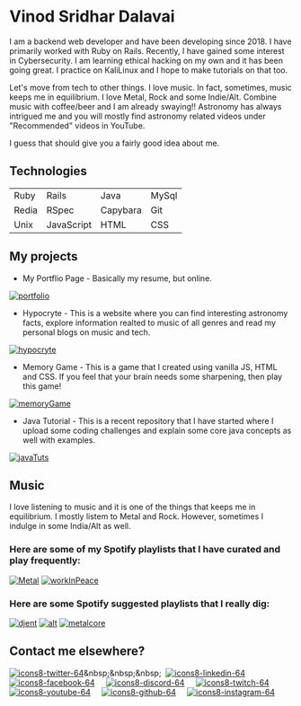 # Vinod Sridhar Dalavai

I am a backend web developer and have been developing since 2018. I have primarily worked with Ruby on Rails. Recently, I have gained some interest in Cybersecurity. I am learning ethical hacking on my own and it has been going great. I practice on KaliLinux and I hope to make tutorials on that too.

Let's move from tech to other things. I love music. In fact, sometimes, music keeps me in equilibrium. I love Metal, Rock and some Indie/Alt. Combine music with coffee/beer and I am already swaying!! Astronomy has always intrigued me and you will mostly find astronomy related videos under "Recommended" videos in YouTube.

I guess that should give you a fairly good idea about me.

## Technologies

|||||
|----|----|----|----|
| Ruby | Rails | Java | MySql |
| Redia | RSpec | Capybara | Git |
| Unix | JavaScript | HTML | CSS |

## My projects
* My Portflio Page - Basically my resume, but online.

[![portfolio](https://user-images.githubusercontent.com/26185142/116791150-0d6e7c80-aad6-11eb-89e8-44dc98d3976d.png)](http://vinoddalavai.xyz)
  
* Hypocryte - This is a website where you can find interesting astronomy facts, explore information realted to music of all genres and read my personal blogs on music and tech.

[![hypocryte](https://user-images.githubusercontent.com/26185142/116791382-7dc9cd80-aad7-11eb-8a12-982632632c34.png)](https://www.hypocryte.monster)

* Memory Game - This is a game that I created using vanilla JS, HTML and CSS. If you feel that your brain needs some sharpening, then play this game!

[![memoryGame](https://user-images.githubusercontent.com/26185142/116791456-28da8700-aad8-11eb-9e21-c70c55a0b8dc.png)](https://shielded-bastion-33293.herokuapp.com/)

* Java Tutorial - This is a recent repository that I have started where I upload some coding challenges and explain some core java concepts as well with examples.

[![javaTuts](https://user-images.githubusercontent.com/26185142/116791526-aa321980-aad8-11eb-925a-af0bb47711c3.png)](https://github.com/dsvinod90/java_tuts)

## Music
I love listening to music and it is one of the things that keeps me in equilibrium. I mostly listem to Metal and Rock. However, sometimes I indulge in some India/Alt as well.
### Here are some of my Spotify playlists that I have curated and play frequently:
[![Metal](https://user-images.githubusercontent.com/26185142/116792425-211de100-aade-11eb-9d84-1676dd62142e.png)](https://open.spotify.com/playlist/6YLqFxSHI3h3MnlPpdil7b?si=h_NfO57FR1-WWo3mVsxZLA)
[![workInPeace](https://user-images.githubusercontent.com/26185142/116792476-6cd08a80-aade-11eb-9953-9246772dc72a.png)](https://open.spotify.com/playlist/2DDoB2u0C6t8d9ahEDAcfv?si=PUDm71RhQ4SbDeawvt-RTQ)
### Here are some Spotify suggested playlists that I really dig:
[![djent](https://user-images.githubusercontent.com/26185142/116792508-a903eb00-aade-11eb-9e66-c0b5ab2a0b96.png)](https://open.spotify.com/playlist/37i9dQZF1DX6GRSnGELn7L?si=ITjssFaKRcucpXFHAHY76w)
[![alt](https://user-images.githubusercontent.com/26185142/116792531-cdf85e00-aade-11eb-9894-018fd636eb1a.png)](https://open.spotify.com/playlist/37i9dQZF1DX873GaRGUmPl?si=MPpwBE9jQoKdddHNKOYGUQ)
[![metalcore](https://user-images.githubusercontent.com/26185142/116792939-5e37a280-aae1-11eb-8cf3-68d872e725b0.png)](https://open.spotify.com/playlist/37i9dQZF1DX6P51sFpSo2r?si=6BYWam0sTzm6wIiKHwIVqw)

## Contact me elsewhere?
[![icons8-twitter-64](https://user-images.githubusercontent.com/26185142/116793198-e5d1e100-aae2-11eb-83e7-8362786fca5d.png)](https://twitter.com/_lunatic_soul_)&nbsp;&nbsp;&nbsp;&nbsp;
[![icons8-linkedin-64](https://user-images.githubusercontent.com/26185142/116793418-4ca3ca00-aae4-11eb-9e2e-c400e186f71c.png)](www.linkedin.com/in/vinoddalavai)&nbsp;&nbsp;&nbsp;&nbsp;
[![icons8-facebook-64](https://user-images.githubusercontent.com/26185142/116793426-53cad800-aae4-11eb-8fb5-f1f723298462.png)](https://www.facebook.com/vinod0207/)&nbsp;&nbsp;&nbsp;&nbsp;
[![icons8-discord-64](https://user-images.githubusercontent.com/26185142/116793455-76f58780-aae4-11eb-9e90-1ef6475836ab.png)](https://discord.gg/bxyKASKPQD)&nbsp;&nbsp;&nbsp;&nbsp;
[![icons8-twitch-64](https://user-images.githubusercontent.com/26185142/116793488-a4423580-aae4-11eb-8f37-ec9b01e39e06.png)](https://www.twitch.tv/lunatic_soul_2790)&nbsp;&nbsp;&nbsp;&nbsp;
[![icons8-youtube-64](https://user-images.githubusercontent.com/26185142/116793571-1f0b5080-aae5-11eb-91a8-c92fc94b0d1a.png)](https://www.youtube.com/channel/UCfcZfwiHnOh1zXfT3UbeOUw)&nbsp;&nbsp;&nbsp;&nbsp;
[![icons8-github-64](https://user-images.githubusercontent.com/26185142/116793610-4bbf6800-aae5-11eb-869e-69cee91ba505.png)](https://github.com/dsvinod90)&nbsp;&nbsp;&nbsp;&nbsp;
[![icons8-instagram-64](https://user-images.githubusercontent.com/26185142/116793641-84f7d800-aae5-11eb-997b-a55497eefd0a.png)](https://www.instagram.com/lunatic_soul_2790/)
